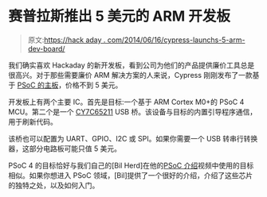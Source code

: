 # 赛普拉斯推出 5 美元的 ARM 开发板

> 原文:[https://hack aday . com/2014/06/16/cypress-launchs-5-arm-dev-board/](https://hackaday.com/2014/06/16/cypress-launches-5-arm-dev-board/)

我们确实喜欢 Hackaday 的新开发板，看到公司为他们的产品提供廉价工具总是很高兴。对于那些需要廉价 ARM 解决方案的人来说，Cypress 刚刚发布了一款基于 [PSoC 的主板](http://www.cypress.com/?rID=92146)，价格不到 5 美元。

开发板上有两个主要 IC。首先是目标:一个基于 ARM Cortex M0+的 PSoC 4 MCU。第二个是一个 [CY7C65211](http://www.cypress.com/?mpn=CY7C65211-24LTXI) USB 桥。该设备与目标的内置引导程序通信，用于刷新代码。

该桥也可以配置为 UART、GPIO、I2C 或 SPI。如果你需要一个 USB 转串行转换器，这部分电路板可能只值 5 美元。

PSoC 4 的目标恰好与我们自己的[Bil Herd]在他的[PSoC 介绍](http://hackaday.com/2014/04/23/getting-your-feet-wet-with-programmable-system-on-chip/)视频中使用的目标相似。如果你想进入 PSoC 领域，[Bil]提供了一个很好的介绍，介绍了这些芯片的独特之处，以及如何入门。